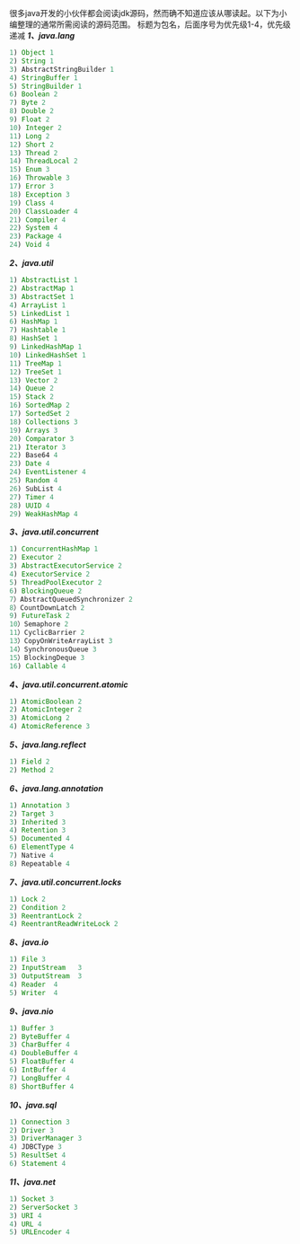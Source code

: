 很多java开发的小伙伴都会阅读jdk源码，然而确不知道应该从哪读起。以下为小编整理的通常所需阅读的源码范围。
标题为包名，后面序号为优先级1-4，优先级递减
***1、java.lang***

```java
1) Object 1
2) String 1
3) AbstractStringBuilder 1
4) StringBuffer 1
5) StringBuilder 1
6) Boolean 2
7) Byte 2
8) Double 2
9) Float 2
10) Integer 2
11) Long 2
12) Short 2
13) Thread 2
14) ThreadLocal 2
15) Enum 3
16) Throwable 3
17) Error 3
18) Exception 3
19) Class 4
20) ClassLoader 4
21) Compiler 4
22) System 4
23) Package 4
24) Void 4
```

***2、java.util***

```java
1) AbstractList 1
2) AbstractMap 1
3) AbstractSet 1
4) ArrayList 1
5) LinkedList 1
6) HashMap 1
7) Hashtable 1
8) HashSet 1
9) LinkedHashMap 1
10) LinkedHashSet 1
11) TreeMap 1
12) TreeSet 1
13) Vector 2
14) Queue 2
15) Stack 2
16) SortedMap 2
17) SortedSet 2
18) Collections 3
19) Arrays 3
20) Comparator 3
21) Iterator 3
22) Base64 4
23) Date 4
24) EventListener 4
25) Random 4
26) SubList 4
27) Timer 4
28) UUID 4
29) WeakHashMap 4
```

***3、java.util.concurrent***

```java
1) ConcurrentHashMap 1
2) Executor 2
3) AbstractExecutorService 2
4) ExecutorService 2
5) ThreadPoolExecutor 2
6) BlockingQueue 2
7）AbstractQueuedSynchronizer 2
8）CountDownLatch 2
9) FutureTask 2
10）Semaphore 2
11）CyclicBarrier 2
13）CopyOnWriteArrayList 3
14）SynchronousQueue 3
15）BlockingDeque 3
16) Callable 4
```

***4、java.util.concurrent.atomic***

```java
1) AtomicBoolean 2
2) AtomicInteger 2
3) AtomicLong 2
4) AtomicReference 3
```

***5、java.lang.reflect***

```java
1) Field 2
2) Method 2
```

***6、java.lang.annotation***

```java
1) Annotation 3
2) Target 3
3) Inherited 3
4) Retention 3
5) Documented 4
6) ElementType 4
7) Native 4
8) Repeatable 4
```

***7、java.util.concurrent.locks***

```java
1) Lock 2
2) Condition 2
3) ReentrantLock 2
4) ReentrantReadWriteLock 2

```

***8、java.io***

```java
1) File 3
2) InputStream   3
3) OutputStream  3
4) Reader  4
5) Writer  4

```

***9、java.nio***

```java
1) Buffer 3
2) ByteBuffer 4
3) CharBuffer 4
4) DoubleBuffer 4
5) FloatBuffer 4
6) IntBuffer 4
7) LongBuffer 4
8) ShortBuffer 4
```

***10、java.sql***

```java
1) Connection 3
2) Driver 3
3) DriverManager 3
4) JDBCType 3
5) ResultSet 4
6) Statement 4
```

***11、java.net***

```java
1) Socket 3
2) ServerSocket 3
3) URI 4
4) URL 4
5) URLEncoder 4
```

